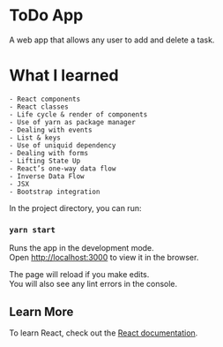 # ToDo App

A web app that allows any user to add and delete a task.

# What I learned

    - React components
    - React classes
    - Life cycle & render of components
    - Use of yarn as package manager
    - Dealing with events
    - List & keys
    - Use of uniquid dependency
    - Dealing with forms
    - Lifting State Up
    - React’s one-way data flow
    - Inverse Data Flow
    - JSX
    - Bootstrap integration


In the project directory, you can run:

### `yarn start`

Runs the app in the development mode.\
Open [http://localhost:3000](http://localhost:3000) to view it in the browser.

The page will reload if you make edits.\
You will also see any lint errors in the console.

## Learn More

To learn React, check out the [React documentation](https://reactjs.org/).